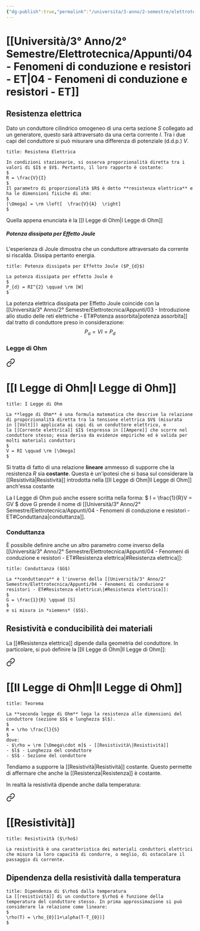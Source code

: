```yaml
---
{"dg-publish":true,"permalink":"/universita/3-anno/2-semestre/elettrotecnica/appunti/04-fenomeni-di-conduzione-e-resistori-et/"}
---
```


# [[Università/3° Anno/2° Semestre/Elettrotecnica/Appunti/04 - Fenomeni di conduzione e resistori - ET\|04 - Fenomeni di conduzione e resistori - ET]]

## Resistenza elettrica

Dato un conduttore cilindrico omogeneo di una certa sezione $S$ collegato ad un generatore, questo sarà attraversato da una certa corrente $I$.
Tra i due capi del conduttore si può misurare una differenza di potenziale (d.d.p.) $V$.

```ad-Definizione
title: Resistena Elettrica

In condizioni stazionarie, si osserva proporzionalità diretta tra i valori di $I$ e $V$. Pertanto, il loro rapporto è costante:
$
R = \frac{V}{I}
$
Il parametro di proporzionalità $R$ è detto **resistenza elettrica** e ha le dimensioni fisiche di ohm:
$
[\Omega] = \rm \left[  \frac{V}{A}  \right]
$

```

Quella appena enunciata è la [[I Legge di Ohm\|I Legge di Ohm]]

##### Potenza dissipata per Effetto Joule

L'esperienza di Joule dimostra che un conduttore attraversato da corrente si riscalda. Dissipa pertanto energia.

```ad-Teo
title: Potenza dissipata per Effetto Joule ($P_{d}$)

La potenza dissipata per effetto Joule è
$
P_{d} = RI^{2} \qquad \rm [W]
$

```

La potenza elettrica dissipata per Effetto Joule coincide con la [[Università/3° Anno/2° Semestre/Elettrotecnica/Appunti/03 - Introduzione allo studio delle reti elettriche - ET#Potenza assorbita\|potenza assorbita]] dal tratto di conduttore preso in considerazione:
$$
P_{a} = VI = P_{d}
$$

### Legge di Ohm


<div class="transclusion internal-embed is-loaded"><a class="markdown-embed-link" href="/i-legge-di-ohm/" aria-label="Open link"><svg xmlns="http://www.w3.org/2000/svg" width="24" height="24" viewBox="0 0 24 24" fill="none" stroke="currentColor" stroke-width="2" stroke-linecap="round" stroke-linejoin="round" class="svg-icon lucide-link"><path d="M10 13a5 5 0 0 0 7.54.54l3-3a5 5 0 0 0-7.07-7.07l-1.72 1.71"></path><path d="M14 11a5 5 0 0 0-7.54-.54l-3 3a5 5 0 0 0 7.07 7.07l1.71-1.71"></path></svg></a><div class="markdown-embed">




# [[I Legge di Ohm\|I Legge di Ohm]]

```ad-Teo
title: I Legge di Ohm

La **legge di Ohm** è una formula matematica che descrive la relazione di proporzionalità diretta tra la tensione elettrica $V$ (misurata in [[Volt]]) applicata ai capi di un conduttore elettrico, e la [[Corrente elettrica]] $I$ (espressa in [[Ampere]] che scorre nel conduttore stesso; essa deriva da evidenze empiriche ed è valida per molti materiali conduttori
$
V = RI \qquad \rm [\Omega]
$

```

Si tratta di fatto di una relazione **lineare** ammesso di supporre che la resistenza $R$ sia **costante**. Questa è un'ipotesi che si basa sul considerare la [[Resistività\|Resistività]] introdotta nella [[II Legge di Ohm\|II Legge di Ohm]] anch'essa costante

La I Legge di Ohm può anche essere scritta nella forma:
$
I = \frac{1}{R}V = GV
$
dove G prende il nome di [[Università/3° Anno/2° Semestre/Elettrotecnica/Appunti/04 - Fenomeni di conduzione e resistori - ET#Conduttanza\|conduttanza]].

</div></div>


### Conduttanza

È possibile definire anche un altro parametro come inverso della [[Università/3° Anno/2° Semestre/Elettrotecnica/Appunti/04 - Fenomeni di conduzione e resistori - ET#Resistenza elettrica\|#Resistenza elettrica]]:

```ad-Definizione
title: Conduttanza ($G$)

La **conduttanza** è l'inverso della [[Università/3° Anno/2° Semestre/Elettrotecnica/Appunti/04 - Fenomeni di conduzione e resistori - ET#Resistenza elettrica\|#Resistenza elettrica]]:
$
G = \frac{1}{R} \qquad [S]
$
e si misura in *siemens* ($S$).

```

## Resistività e conducibilità dei materiali

La [[#Resistenza elettrica]] dipende dalla geometria del conduttore. In particolare, si può definire la [[II Legge di Ohm\|II Legge di Ohm]]:


<div class="transclusion internal-embed is-loaded"><a class="markdown-embed-link" href="/ii-legge-di-ohm/" aria-label="Open link"><svg xmlns="http://www.w3.org/2000/svg" width="24" height="24" viewBox="0 0 24 24" fill="none" stroke="currentColor" stroke-width="2" stroke-linecap="round" stroke-linejoin="round" class="svg-icon lucide-link"><path d="M10 13a5 5 0 0 0 7.54.54l3-3a5 5 0 0 0-7.07-7.07l-1.72 1.71"></path><path d="M14 11a5 5 0 0 0-7.54-.54l-3 3a5 5 0 0 0 7.07 7.07l1.71-1.71"></path></svg></a><div class="markdown-embed">




# [[II Legge di Ohm\|II Legge di Ohm]]

```ad-Teo
title: Teorema

La **seconda legge di Ohm** lega la resistenza alle dimensioni del conduttore (sezione $S$ e lunghezza $l$).
$
R = \rho \frac{l}{S}
$
dove:
- $\rho = \rm [\Omega\cdot m]$ - [[Resistività\|Resistività]]
- $l$ - Lunghezza del conduttore
- $S$ - Sezione del conduttore

```

Tendiamo a supporre la [[Resistività\|Resistività]] costante. Questo permette di affermare che anche la [[Resistenza\|Resistenza]] è costante.

In realtà la resistività dipende anche dalla temperatura:


<div class="transclusion internal-embed is-loaded"><a class="markdown-embed-link" href="/resistivita/" aria-label="Open link"><svg xmlns="http://www.w3.org/2000/svg" width="24" height="24" viewBox="0 0 24 24" fill="none" stroke="currentColor" stroke-width="2" stroke-linecap="round" stroke-linejoin="round" class="svg-icon lucide-link"><path d="M10 13a5 5 0 0 0 7.54.54l3-3a5 5 0 0 0-7.07-7.07l-1.72 1.71"></path><path d="M14 11a5 5 0 0 0-7.54-.54l-3 3a5 5 0 0 0 7.07 7.07l1.71-1.71"></path></svg></a><div class="markdown-embed">




# [[Resistività]]

```ad-Definizione
title: Resistività ($\rho$)

La resistività è una caratteristica dei materiali conduttori elettrici che misura la loro capacità di condurre, o meglio, di ostacolare il passaggio di corrente.

```

## Dipendenza della resistività dalla temperatura

```ad-Teo
title: Dipendenza di $\rho$ dalla temperatura
La [[resistività]] di un conduttore $\rho$ è funzione della temperatura del conduttore stesso. In prima approssimazione si può considerare la relazione come lineare:
$
\rho(T) = \rho_{0}[1+\alpha(T-T_{0})]
$
```





</div></div>


</div></div>






